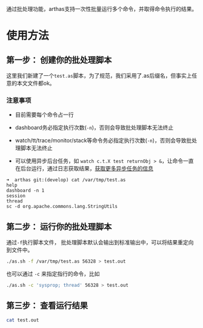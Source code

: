 

通过批处理功能，arthas支持一次性批量运行多个命令，并取得命令执行的结果。

# 使用方法

## 第一步： 创建你的批处理脚本

这里我们新建了一个`test.as`脚本，为了规范，我们采用了.as后缀名，但事实上任意的本文文件都ok。

### 注意事项

- 目前需要每个命令占一行

- dashboard务必指定执行次数(`-n`)，否则会导致批处理脚本无法终止

- watch/tt/trace/monitor/stack等命令务必指定执行次数(`-n`)，否则会导致批处理脚本无法终止

- 可以使用异步后台任务，如 `watch c.t.X test returnObj > &`，让命令一直在后台运行，通过日志获取结果，[获取更多异步任务的信息](https://alibaba.github.io/arthas/async.html)

```
➜  arthas git:(develop) cat /var/tmp/test.as
help
dashboard -n 1
session
thread
sc -d org.apache.commons.lang.StringUtils
```

## 第二步： 运行你的批处理脚本
通过`-f`执行脚本文件， 批处理脚本默认会输出到标准输出中，可以将结果重定向到文件中。

```bash
./as.sh -f /var/tmp/test.as 56328 > test.out
```

也可以通过 `-c` 来指定指行的命令，比如

```bash
./as.sh -c 'sysprop; thread' 56328 > test.out
```

## 第三步： 查看运行结果

```bash
cat test.out
```
